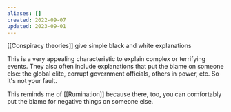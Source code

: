```yaml
---
aliases: []
created: 2022-09-07
updated: 2023-09-01
---
```

[[Conspiracy theories]] give simple black and white explanations

This is a very appealing characteristic to explain complex or terrifying events. They also often include explanations that put the blame on someone else: the global elite, corrupt government officials, others in power, etc. So it's not your fault.

This reminds me of [[Rumination]] because there, too, you can comfortably put the blame for negative things on someone else.
